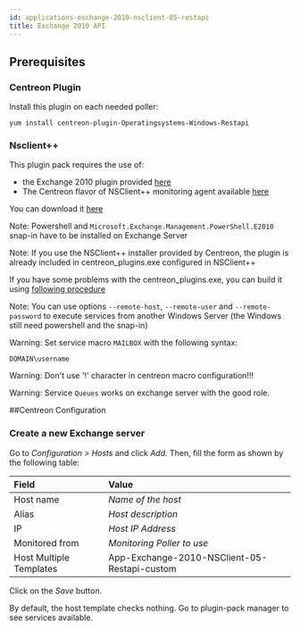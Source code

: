 ```yaml
---
id: applications-exchange-2010-nsclient-05-restapi
title: Exchange 2010 API
---
```


## Prerequisites

### Centreon Plugin

Install this plugin on each needed poller:

``` shell
yum install centreon-plugin-Operatingsystems-Windows-Restapi
```

### Nsclient++

This plugin pack requires the use of:

  - the Exchange 2010 plugin provided
    [here](https://github.com/centreon/centreon-nsclient-build/releases)
  - The Centreon flavor of NSClient++ monitoring agent available [here](https://github.com/centreon/centreon-nsclient-build/releases)

You can download it
[here](https://github.com/centreon/centreon-nsclient-build/releases)

Note: Powershell and `Microsoft.Exchange.Management.PowerShell.E2010` snap-in
have to be installed on Exchange Server

Note: If you use the NSClient++ installer provided by Centreon, the plugin is
already included in centreon\_plugins.exe configured in NSClient++

If you have some problems with the centreon\_plugins.exe, you can build it using
[following
procedure](https://github.com/centreon/centreon-nsclient-build#centreon-nsclient-build)

Note: You can use options `--remote-host`, `--remote-user` and
`--remote-password` to execute services from another Windows Server (the Windows
still need powershell and the snap-in)

Warning: Set service macro `MAILBOX` with the following syntax:

    DOMAIN\username

Warning: Don't use '\!' character in centreon macro configuration\!\!\!

Warning: Service `Queues` works on exchange server with the good role.

\#\#Centreon Configuration

### Create a new Exchange server

Go to *Configuration \> Hosts* and click *Add*. Then, fill the form as shown by
the following table:

| Field                   | Value                                        |
| :---------------------- | :------------------------------------------- |
| Host name               | *Name of the host*                           |
| Alias                   | *Host description*                           |
| IP                      | *Host IP Address*                            |
| Monitored from          | *Monitoring Poller to use*                   |
| Host Multiple Templates | App-Exchange-2010-NSClient-05-Restapi-custom |

Click on the *Save* button.

By default, the host template checks nothing. Go to plugin-pack manager to see
services available.
